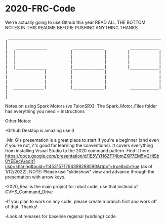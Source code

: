 # 2020-FRC-Code

We're actually going to use Github this year
READ ALL THE BOTTOM NOTES IN THIS README BEFORE PUSHING ANYTHING THANKS
<pre>
 _____________________________________________________________
|                                                             |
|   ____________          ____________          ___________   |
|  |                     |            |        |           |  |
|  |                     |            |        |           |  |
|  |                     |            |        |           |  |
|  |____________         |____________|        |___________|  |
|              |         |            |                    |  |
|              |         |            |                    |  |
|              |         |            |                    |  |
|  ____________|         |____________|         ___________|  |
|                                                             |
|_____________________________________________________________| -Adarsh && Lukas && Sheela
</pre>

Notes on using Spark Motors (vs TalonSRX): The Spark_Motor_Files folder has everything you need + instructions

Other Notes:

-Github Desktop is amazing use it

-Mr. G's presentation is a great place to start if you're a beginner (and even if you're not, it's good for learning the conventions). It covers everything from installing Visual Studio to the 2020 command pattern. Find it here: https://docs.google.com/presentation/d/1E5VYH6ZF74bmZXP7EM5VGHjSb0YEEecA/edit?usp=sharing&ouid=114531571764398288590&rtpof=true&sd=true (as of 1/12/2022). NOTE: Please use "slideshow" view and advance through the presentation with arrow keys.

-2020_Real is the main project for robot code, use that instead of CVHS_Command_Drive

-If you plan to work on any code, please create a branch first and work off of that. Thanks!

-Look at releases for baseline regional (working) code
